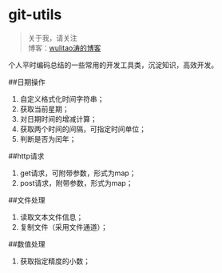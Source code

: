 # git-utils

> 关于我，请关注  
博客：[wulitao涛的博客](http://www.jiantao.site "曹建涛的技术博客")

个人平时编码总结的一些常用的开发工具类，沉淀知识，高效开发。

##日期操作

 1. 自定义格式化时间字符串；
 2. 获取当前星期；
 3. 对日期时间的增减计算；
 4. 获取两个时间的间隔，可指定时间单位；
 5. 判断是否为闰年；

##http请求

 1. get请求，可附带参数，形式为map；
 2. post请求，附带参数，形式为map；

##文件处理

 1. 读取文本文件信息；
 2. 复制文件（采用文件通道）；

  ##数值处理

 1. 获取指定精度的小数；
